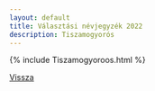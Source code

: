 ```yaml
---
layout: default
title: Választási névjegyzék 2022
description: Tiszamogyorós
---
```


{% include Tiszamogyoroos.html %}

[Vissza](./)